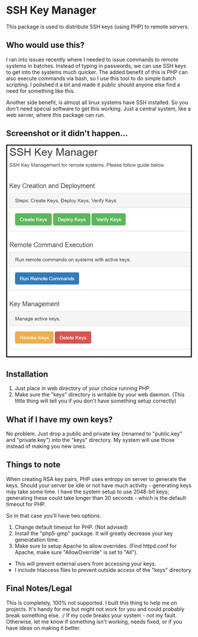 SSH Key Manager
===============

This package is used to distribute SSH keys (using PHP) to remote servers.


Who would use this?
-------------------
I ran into issues recently where I needed to issue commands to remote systems in batches. Instead of typing in passwords, we can use SSH keys to get into the systems much quicker. 
The added benefit of this is PHP can also execute commands via bash, so I use this tool to do simple batch scripting. I polished it a bit and made it public should anyone else find a need for something like this.

Another side benefit, is almost all linux systems have SSH installed. So you don't need special software to get this working. Just a central system, like a web server, where this package can run. 


Screenshot or it didn't happen...
---------------------------------
![Alt text](screenshot.png "Screenshot of landing page...")


Installation
------------
1) Just place in web directory of your choice running PHP.    
2) Make sure the "keys" directory is writable by your web daemon. (This little thing will tell you if you don't have something setup correctly)


What if I have my own keys?
---------------------------
No problem. Just drop a public and private key (renamed to "public.key" and "private.key") into the "keys" directory. 
My system will use those instead of making you new ones.

 
Things to note
--------------
When creating RSA key pairs, PHP uses entropy on server to generate the keys. Should your server be idle or not have much activity - generating keys may take some time.
I have the system setup to use 2048-bit keys; generating these could take longer than 30 seconds - which is the default timeout for PHP.

So in that case you'll have two options.
1. Change default timeout for PHP. (Not advised)    
2. Install the "php5-gmp" package. It will greatly decrease your key generatation time.       
3. Make sure to setup Apache to allow overrides. (Find httpd.conf for Apache, make sure "AllowOverride" is set to "All").     
  * This will prevent external users from accessing your keys. 
  * I include htaccess files to prevent outside access of the "keys" directory


Final Notes/Legal
-----------------
This is completely, 100% not supported. I built this thing to help me on projects. It's handy for me but might not work for you and could probably break something else. :/
If my code breaks your system - not my fault.
Otherwise, let me know if something isn't working, needs fixed, or if you have ideas on making it better.
